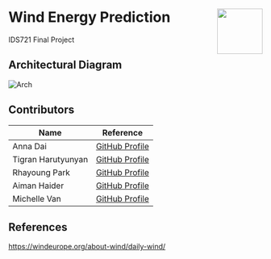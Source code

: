 # Wind Energy Prediction <img width=90 align="right" src="https://upload.wikimedia.org/wikipedia/commons/thumb/e/e6/Duke_University_logo.svg/1024px-Duke_University_logo.svg.png">
IDS721 Final Project


## Architectural Diagram
![Arch](https://user-images.githubusercontent.com/89488845/161461000-8d53832b-e99c-447e-bcda-0d3e9f7292ed.png)

## Contributors

| Name | Reference |
|---- | ----|
|Anna Dai | [GitHub Profile](https://github.com/dai-anna)|
|Tigran Harutyunyan| [GitHub Profile](https://github.com/HarTigran)|
|Rhayoung Park| [GitHub Profile](https://github.com/hellonina)|
|Aiman Haider |[GitHub Profile](https://github.com/aimanh22)|
|Michelle Van |[GitHub Profile](https://github.com/mjtv128)|


## References
https://windeurope.org/about-wind/daily-wind/
